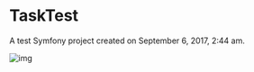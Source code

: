 TaskTest
========

A test Symfony project created on September 6, 2017, 2:44 am.

![img](https://i.imgur.com/2yuWyuI.png)

